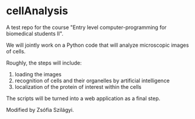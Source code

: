 # cellAnalysis
A test repo for the course "Entry level computer-programming for biomedical students II".

We will jointly work on a Python code that will analyze microscopic images of cells. 

Roughly, the steps will include:

1. loading the images
2. recognition of cells and their organelles by artificial intelligence
3. localization of the protein of interest within the cells

The scripts will be turned into a web application as a final step.


Modified by Zsófia Szilágyi.
